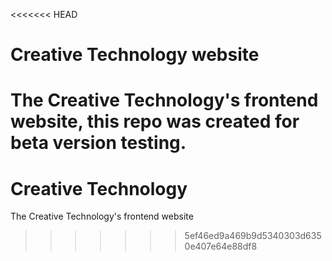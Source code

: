 <<<<<<< HEAD
# Creative Technology website
The Creative Technology's frontend website, this repo was created for beta version testing.
=======
# Creative Technology
The Creative Technology's frontend website
>>>>>>> 5ef46ed9a469b9d5340303d6350e407e64e88df8
